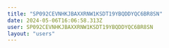 ```yaml
---
title: "SP092CEVNHKJBAXXRNW1KSDT19YBQDDYQC6BR8SN"
date: 2024-05-06T16:06:58.313Z
user: SP092CEVNHKJBAXXRNW1KSDT19YBQDDYQC6BR8SN
layout: "users"
---
```

    